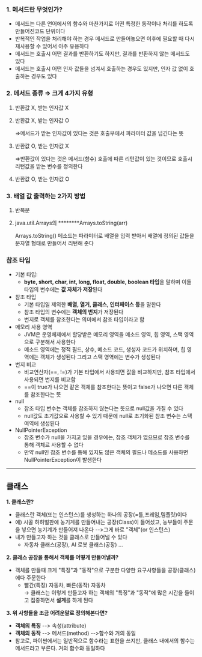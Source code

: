 ### 1. 메서드란 무엇인가?

- 메서드는 다른 언어에서의 함수와 마찬가지로 어떤 특정한 동작이나 처리를 하도록 만들어진코드 단위이다
- 반복적인 작업을 처리해야 하는 경우 메서드로 만들어놓으면 이후에 필요할 때 다시 재사용할 수 있어서 아주 유용하다
- 메서드는 호출시 어떤 결과를 반환하기도 하지만, 결과를 반환하지 않는 메서드도 있다
- 메서드는 호출시 어떤 인자 값들을 넘겨서 호출하는 경우도 있지만, 인자 값 없이 호출하는 경우도 있다

### 2. 메서드 종류 ⇒ 크게 4가지 유형

1. 반환값 X, 받는 인자값 X
2. 반환값 X, 받는 인자값 O

   ⇒메서드가 받는 인자값이 있다는 것은 호출부에서 파라미터 값을 넘긴다는 뜻

3. 반환값 O, 받는 인자값 X

   ⇒반환값이 있다는 것은 메서드(함수) 호출에 따른 리턴값이 있는 것이므로 호출시 리턴값을 받는 변수를 정의한다

4. 반환값 O, 받는 인자값 O

### 3. 배열 값 출력하는 2가지 방법

1. 반복문
2. java.util.Arrays의 ********Arrays.toString(arr)

   Arrays.toString() 메소드는 파라미터로 배열을 입력 받아서 배열에 정의된 값들을 문자열 형태로 만들어서 리턴해 준다

### 참조 타입

- 기본 타입:
    - **byte, short, char, int, long, float, double, boolean 타입**을 말하며 이들 타입의 변수에는 **값 자체가 저장**된다
- 참조 타입
    - 기본 타입일 제외한 **배열, 열거, 클래스, 인터페이스 등**을 말한다
    - 참조 타입의 변수에는 **객체의 번지**가 저장된다
    - 번지로 객체를 참조한다는 의미에서 참조 타입이라고 함
- 메모리 사용 영역
    - JVM은 운영체제에서 할당받은 메모리 영역을 메소드 영역, 힙 영역, 스택 영역으로 구분해서 사용한다
    - 메소드 영역에는 정적 필드, 상수, 메소드 코드, 생성자 코드가 위치하며, 힙 영역에는 객체가 생성된다 그리고 스택 영역에는 변수가 생성된다
- 번지 비교
    - 비교연산자(==, !=)가 기본 타입에서 사용되면 값을 비교하지만, 참조 타입에서 사용되면 번지를 비교함
    - ==이 true가 나오면 같은 객체를 참조한다는 뜻이고 false가 나오면 다른 객체를 참조한다는 뜻
- null
    - 참조 타입 변수는 객체를 참조하지 않는다는 뜻으로 null값을 가질 수 있다
    - null값도 초기값으로 사용할 수 있기 때문에 null로 초기화된 참조 변수는 스택 여역에 생성된다
- NullPointerException
    - 참조 변수가 null을 가지고 있을 경우에는, 참조 객체가 없으므로 참조 변수를 통해 객체르 사용할 수 없다
    - 만약 null인 참조 변수를 통해 있지도 않은 객체의 필드나 메소드를 사용하면 NullPointerException이 발생한다

---

## 클래스

**1. 클래스란?**

- 클래스란 객체(또는 인스턴스)를 생성하는 하나의 공장(=틀,프레임,템플릿)이다
- 예) 시골 허허벌판에 농기계를 만들어내는 공장(Class)이 들어섰고, 농부들이 주문을 넣으면 농기계가 만들어져 나온다 -->그게 바로 "객체"(or 인스턴스)
- 내가 만들고자 하는 것을 클래스로 만들어낼 수 있다
    - 자동차 클래스(공장), AI 로봇 클래스(공장) ...

**2. 클래스 공장을 통해서 객체를 어떻게 만들어낼까?**

- 객체를 만들때 크게 "특징"과 "동작"으로 구분한 다양한 요구사항들을 공장(클래스)에다 주문한다
    - 빨간(특징) 자동차, 빠른(동작) 자동차   
      → 클래스는 이렇게 만들고자 하는 객체의 "특징"과 "동작"에 많은 시간을 들이고 집중하면서 **설계**를 하게 된다

**3. 위 사항들을 조금 어려운말로 정의해본다면?**

- __객체의 특징__ --> 속성(attribute)
- __객체의 동작__ --> 메서드(method) -->함수와 거의 동일
- 참고로, 파이썬에서는 일반적으로 함수라는 표현을 쓰지만, 클래스 내에서의 함수는 메서드라고 부른다. 거의 함수와 동일하다
